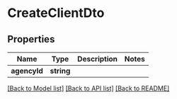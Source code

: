 # CreateClientDto

## Properties
Name | Type | Description | Notes
------------ | ------------- | ------------- | -------------
**agencyId** | **string** |  | 

[[Back to Model list]](../../README.md#documentation-for-models) [[Back to API list]](../../README.md#documentation-for-api-endpoints) [[Back to README]](../../README.md)

